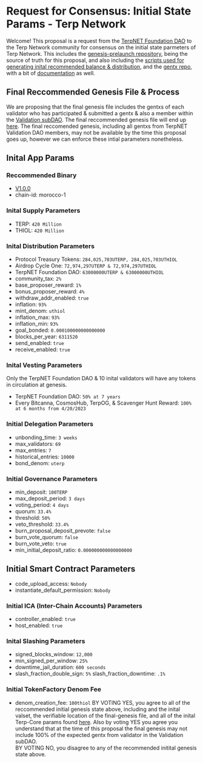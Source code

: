 # Request for Consensus: Initial State Params - Terp Network
Welcome! This proposal is a request from the [TerpNET Foundation DAO](https://daodao.zone/dao/juno1wpq03vzv4f9fczss0sqt4xxfmxel6zmhdxal68lg8qpa7cgzj25sy3k3dt/proposals/A1) to the Terp Network community for consensus on the initial state parmeters of Terp Network. This includes the [genesis-prelaunch repository](https://github.com/terpnetwork/genesis-prelaunch), being the source of truth for this proposal, and also including the [scripts used for generating inital recommended balance & distribution](https://github.com/terpnetwork/genesis-prelaunch/tree/main/gen-account-scripts), and the [gentx repo](https://github.com/terpnetwork/genesis-prelaunch/tree/main/gentxs), with a bit of [documentation](https://github.com/terpnetwork/genesis-prelaunch/tree/main/docs) as well.
## Final Reccommended Genesis File & Process
We are proposing that the final genesis file includes the gentxs of each validator who has participated & submitted a gentx & also a member within the [Validation subDAO](https://daodao.zone/dao/juno1wpq03vzv4f9fczss0sqt4xxfmxel6zmhdxal68lg8qpa7cgzj25sy3k3dt/proposals/A1). The final reccommended genesis file will end up [here](https://github.com/terpnetwork/genesis-prelaunch/blob/main/gentxs/final-genesis.json). The final reccomended genesis, including all gentxs from TerpNET Validation DAO members, may not be available by the time this proposal goes up, however we can enforce these intial parameters nonetheless. 
## Inital App Params
### Reccommended Binary
- [V1.0.0](https://github.com/terpnetwork/terp-core/pull/47)
- chain-id: morocco-1
### Inital Supply Parameters
- TERP: `420 Million`
- THIOL: `420 Million`
### Inital Distribution Parameters
- Protocol Treasury Tokens: `284,025,703UTERP, 284,025,703UTHIOL`
- Airdrop Cycle One: `72,974,297UTERP & 72,974,297UTHIOL`
- TerpNET Foundation DAO: `63000000UTERP & 63000000UTHIOL`
- community_tax: `2%`
- base_proposer_reward: `1%`
- bonus_proposer_reward: `4%`
- withdraw_addr_enabled: `true`
- inflation: `93%`
- mint_denom: `uthiol`
- inflation_max: `93%`
- inflation_min: `93%`
- goal_bonded: `0.000100000000000000`
- blocks_per_year: `6311520`
- send_enabled: `true`
- receive_enabled: `true`
### Inital Vesting Parameters
Only the TerpNET Foundation DAO & 10 inital validators will have any tokens in circulation at genesis. 
- TerpNET Foundation DAO: `50% at 7 years`
- Every Bitcanna, CosmosHub, TerpOG, & Scavenger Hunt Reward: `100% at 6 months from 4/20/2023` 
### Initial Delegation Parameters
- unbonding_time: `3 weeks`
- max_validators: `69`
- max_entries: `7`
- historical_entries: `10000`
- bond_denom: `uterp`
### Initial Governance Parameters
- min_deposit: `100TERP`
- max_deposit_period: `3 days`
- voting_period: `4 days`
- quorum: `33.4%`
- threshold: `50%`
- veto_threshold: `33.4%`
- burn_proposal_deposit_prevote: `false`
- burn_vote_quorum: `false`
- burn_vote_veto: `true`
- min_initial_deposit_ratio: `0.000000000000000000`
## Initial Smart Contract Parameters
- code_upload_access: `Nobody`
- instantiate_default_permission: `Nobody`
### Initial ICA (Inter-Chain Accounts) Parameters
- controller_enabled: `true`
- host_enabled: `true`
### Inital Slashing Parameters
- signed_blocks_window: `12,000`
- min_signed_per_window: `25%`
- downtime_jail_duration: `600 seconds`
- slash_fraction_double_sign: `5%`
slash_fraction_downtime: `.1%`
### Initial TokenFactory Denom Fee
- denom_creation_fee: `100thiol` 
BY VOTING YES, you agree to all of the reccommended initial genesis state above, including and the inital valset, the verifiable location of the final-genesis file, and all of the inital Terp-Core params found [here](https://github.com/terpnetwork/genesis-prelaunch/blob/main/gentxs/genesis.json). Also by voting YES you agree you understand that at the time of this proposal the final genesis may not include 100% of the expected gentx from validator in the Validation subDAO. \
BY VOTING NO, you disagree to any of the recommended initital genesis state above. 